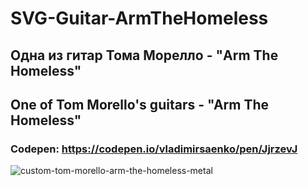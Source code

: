 # SVG-Guitar-ArmTheHomeless

## Одна из гитар Тома Морелло - "Arm The Homeless"

## One of Tom Morello's guitars - "Arm The Homeless"

### Codepen: https://codepen.io/vladimirsaenko/pen/JjrzevJ

![custom-tom-morello-arm-the-homeless-metal](https://user-images.githubusercontent.com/56477695/149813005-80fe5885-748e-4b80-8bda-0dcd38a9a7b1.jpg)
